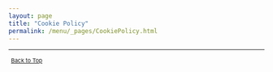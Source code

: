 ```yaml
---
layout: page
title: "Cookie Policy"
permalink: /menu/_pages/CookiePolicy.html
---
```


---

<script id="CookieDeclaration" src="https://consent.cookiebot.com/799c8a70-a663-4855-90dd-6534fd8c7c15/cd.js"
  type="text/javascript" async></script>

<span style="font-size:11px;"><a href="#"><i class="fas fa-caret-up" aria-hidden="true" style="color: white; margin-right:5px;"></i>Back to Top</a></span>
